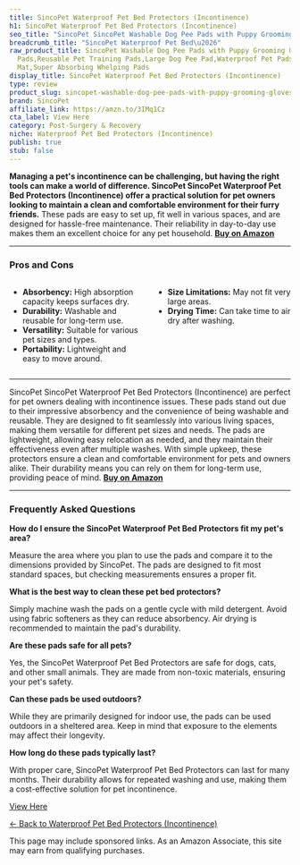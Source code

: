 ```yaml
---
title: SincoPet Waterproof Pet Bed Protectors (Incontinence)
h1: SincoPet Waterproof Pet Bed Protectors (Incontinence)
seo_title: "SincoPet SincoPet Washable Dog Pee Pads with Puppy Grooming\u2026"
breadcrumb_title: "SincoPet Waterproof Pet Bed\u2026"
raw_product_title: SincoPet Washable Dog Pee Pads with Puppy Grooming Gloves,Puppy
  Pads,Reusable Pet Training Pads,Large Dog Pee Pad,Waterproof Pet Pads for Dog Bed
  Mat,Super Absorbing Whelping Pads
display_title: SincoPet Waterproof Pet Bed Protectors (Incontinence)
type: review
product_slug: sincopet-washable-dog-pee-pads-with-puppy-grooming-gloves-puppy-pads-re-18dafcbf
brand: SincoPet
affiliate_link: https://amzn.to/3IMq1Cz
cta_label: View Here
category: Post-Surgery & Recovery
niche: Waterproof Pet Bed Protectors (Incontinence)
publish: true
stub: false
---
```


<div id="intro" class="full-width">
  <p><strong>Managing a pet's incontinence can be challenging, but having the right tools can make a world of difference. SincoPet SincoPet Waterproof Pet Bed Protectors (Incontinence) offer a practical solution for pet owners looking to maintain a clean and comfortable environment for their furry friends.</strong> These pads are easy to set up, fit well in various spaces, and are designed for hassle-free maintenance. Their reliability in day-to-day use makes them an excellent choice for any pet household. <a href="https://amzn.to/3IMq1Cz" rel="nofollow sponsored noopener" target="_blank"><strong>Buy on Amazon</strong></a></p>
</div>

<hr />
<h3 id="pros-cons">Pros and Cons</h3>
<div class="pc-grid" style="display:grid;grid-template-columns:1fr 1fr;gap:16px;">
  <ul>
    <li><strong>Absorbency:</strong> High absorption capacity keeps surfaces dry.</li>
    <li><strong>Durability:</strong> Washable and reusable for long-term use.</li>
    <li><strong>Versatility:</strong> Suitable for various pet sizes and types.</li>
    <li><strong>Portability:</strong> Lightweight and easy to move around.</li>
  </ul>
  <ul>
    <li><strong>Size Limitations:</strong> May not fit very large areas.</li>
    <li><strong>Drying Time:</strong> Can take time to air dry after washing.</li>
  </ul>
</div>
<hr />

<div class="full-width">
  <p>SincoPet SincoPet Waterproof Pet Bed Protectors (Incontinence) are perfect for pet owners dealing with incontinence issues. These pads stand out due to their impressive absorbency and the convenience of being washable and reusable. They are designed to fit seamlessly into various living spaces, making them versatile for different pet sizes and needs. The pads are lightweight, allowing easy relocation as needed, and they maintain their effectiveness even after multiple washes. With simple upkeep, these protectors ensure a clean and comfortable environment for pets and owners alike. Their durability means you can rely on them for long-term use, providing peace of mind. <a href="https://amzn.to/3IMq1Cz" rel="nofollow sponsored noopener" target="_blank"><strong>Buy on Amazon</strong></a></p>
</div>

<hr />
<h3 id="faqs">Frequently Asked Questions</h3>

<p><strong>How do I ensure the SincoPet Waterproof Pet Bed Protectors fit my pet's area?</strong></p>
<p>Measure the area where you plan to use the pads and compare it to the dimensions provided by SincoPet. The pads are designed to fit most standard spaces, but checking measurements ensures a proper fit.</p>

<p><strong>What is the best way to clean these pet bed protectors?</strong></p>
<p>Simply machine wash the pads on a gentle cycle with mild detergent. Avoid using fabric softeners as they can reduce absorbency. Air drying is recommended to maintain the pad's durability.</p>

<p><strong>Are these pads safe for all pets?</strong></p>
<p>Yes, the SincoPet Waterproof Pet Bed Protectors are safe for dogs, cats, and other small animals. They are made from non-toxic materials, ensuring your pet's safety.</p>

<p><strong>Can these pads be used outdoors?</strong></p>
<p>While they are primarily designed for indoor use, the pads can be used outdoors in a sheltered area. Keep in mind that exposure to the elements may affect their longevity.</p>

<p><strong>How long do these pads typically last?</strong></p>
<p>With proper care, SincoPet Waterproof Pet Bed Protectors can last for many months. Their durability allows for repeated washing and use, making them a cost-effective solution for pet incontinence.</p>
<p><a class="btn" href="https://amzn.to/3IMq1Cz" target="_blank" rel="nofollow sponsored noopener">View Here</a></p>
<p><a href="/roundups/post-surgery-recovery/waterproof-pet-bed-protectors-incontinence-/">← Back to Waterproof Pet Bed Protectors (Incontinence)</a></p>
<aside class="disclosure">This page may include sponsored links. As an Amazon Associate, this site may earn from qualifying purchases.</aside>
